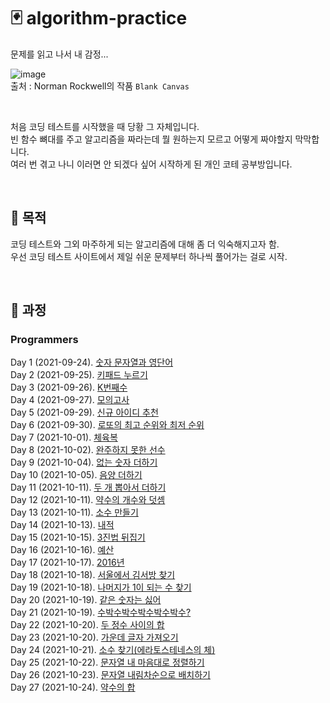 # :black_joker: algorithm-practice

문제를 읽고 나서 내 감정...

![image](https://user-images.githubusercontent.com/71559880/134534932-40feb9fc-2b65-4fc6-a0d3-f7bdd71e9bb7.png)         
출처 : Norman Rockwell의 작품 `Blank Canvas`

<br>

처음 코딩 테스트를 시작했을 때 당황 그 자체입니다.       
빈 함수 뼈대를 주고 알고리즘을 짜라는데 뭘 원하는지 모르고 어떻게 짜야할지 막막합니다.          
여러 번 겪고 나니 이러면 안 되겠다 싶어 시작하게 된 개인 코테 공부방입니다.

<br>

## :thought_balloon: 목적
코딩 테스트와 그외 마주하게 되는 알고리즘에 대해 좀 더 익숙해지고자 함.      
우선 코딩 테스트 사이트에서 제일 쉬운 문제부터 하나씩 풀어가는 걸로 시작.

<br>

## :feet: 과정
### Programmers      
Day 1 (2021-09-24). [숫자 문자열과 영단어](https://programmers.co.kr/learn/courses/30/lessons/81301)         
Day 2 (2021-09-25). [키패드 누르기](https://programmers.co.kr/learn/courses/30/lessons/67256)         
Day 3 (2021-09-26). [K번째수](https://programmers.co.kr/learn/courses/30/lessons/42748)          
Day 4 (2021-09-27). [모의고사](https://programmers.co.kr/learn/courses/30/lessons/42840)          
Day 5 (2021-09-29). [신규 아이디 추천](https://programmers.co.kr/learn/courses/30/lessons/72410)            
Day 6 (2021-09-30). [로또의 최고 순위와 최저 순위](https://programmers.co.kr/learn/courses/30/lessons/77484)               
Day 7 (2021-10-01). [체육복](https://programmers.co.kr/learn/courses/30/lessons/42862)                       
Day 8 (2021-10-02). [완주하지 못한 선수](https://programmers.co.kr/learn/courses/30/lessons/42576)                     
Day 9 (2021-10-04). [없는 숫자 더하기](https://programmers.co.kr/learn/courses/30/lessons/86051)                      
Day 10 (2021-10-05). [음양 더하기](https://programmers.co.kr/learn/courses/30/lessons/76501)                   
Day 11 (2021-10-11). [두 개 뽑아서 더하기](https://programmers.co.kr/learn/courses/30/lessons/68644)                      
Day 12 (2021-10-11). [약수의 개수와 덧셈](https://programmers.co.kr/learn/courses/30/lessons/77884#)              
Day 13 (2021-10-11). [소수 만들기](https://programmers.co.kr/learn/courses/30/lessons/12977)                        
Day 14 (2021-10-13). [내적](https://programmers.co.kr/learn/courses/30/lessons/70128)                   
Day 15 (2021-10-15). [3진법 뒤집기](https://programmers.co.kr/learn/courses/30/lessons/68935)                
Day 16 (2021-10-16). [예산](https://programmers.co.kr/learn/courses/30/lessons/12982)                        
Day 17 (2021-10-17). [2016년](https://programmers.co.kr/learn/courses/30/lessons/12901)                         
Day 18 (2021-10-18). [서울에서 김서방 찾기](https://programmers.co.kr/learn/courses/30/lessons/12919)                             
Day 19 (2021-10-18). [나머지가 1이 되는 수 찾기](https://programmers.co.kr/learn/courses/30/lessons/87389)                   
Day 20 (2021-10-19). [같은 숫자는 싫어](https://programmers.co.kr/learn/courses/30/lessons/12906)                    
Day 21 (2021-10-19). [수박수박수박수박수박수?](https://programmers.co.kr/learn/courses/30/lessons/12922)                
Day 22 (2021-10-20). [두 정수 사이의 합](https://programmers.co.kr/learn/courses/30/lessons/12912)                     
Day 23 (2021-10-20). [가운데 글자 가져오기](https://programmers.co.kr/learn/courses/30/lessons/12903)                           
Day 24 (2021-10-21). [소수 찾기(에라토스테네스의 체)](https://programmers.co.kr/learn/courses/30/lessons/12921)                 
Day 25 (2021-10-22). [문자열 내 마음대로 정렬하기](https://programmers.co.kr/learn/courses/30/lessons/12915)                  
Day 26 (2021-10-23). [문자열 내림차순으로 배치하기](https://programmers.co.kr/learn/courses/30/lessons/12917)                           
Day 27 (2021-10-24). [약수의 합](https://programmers.co.kr/learn/courses/30/lessons/12928)                
